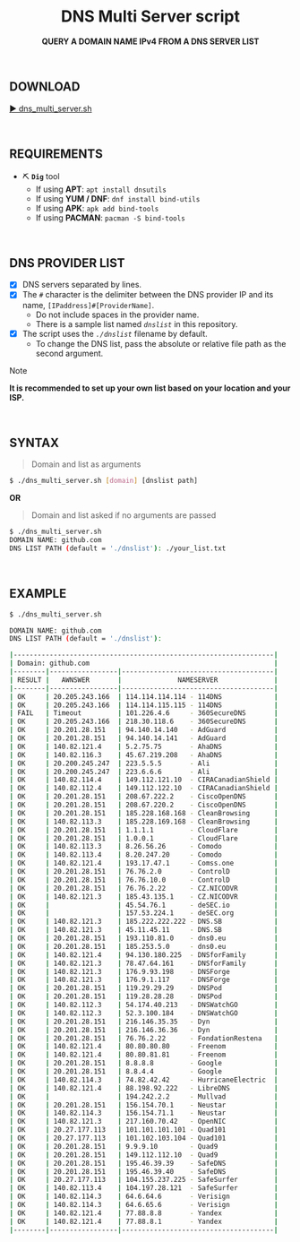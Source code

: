 <h1 align="center">DNS Multi Server script</h1>
<p align="center">
<b>QUERY A DOMAIN NAME IPv4 FROM A DNS SERVER LIST</b>
</p>

<BR>

## DOWNLOAD

[▶️ dns_multi_server.sh](https://raw.githubusercontent.com/diasdmhub/scripts/master/dns_multi_server/dns_multi_server.sh)

<BR>

## REQUIREMENTS

- ⛏️ **`Dig`** tool
  - If using **APT**: `apt install dnsutils`
  - If using **YUM / DNF**: `dnf install bind-utils`
  - If using **APK**: `apk add bind-tools`
  - If using **PACMAN**: `pacman -S bind-tools`

<BR>

## DNS PROVIDER LIST

- [X] DNS servers separated by lines.
- [X] The `#` character is the delimiter between the DNS provider IP and its name, `[IPaddress]#[ProviderName]`.
  - Do not include spaces in the provider name.
  - There is a sample list named _`dnslist`_ in this repository.
- [X] The script uses the _`./dnslist`_ filename by default.
  - To change the DNS list, pass the absolute or relative file path as the second argument.

> [!NOTE]
> **It is recommended to set up your own list based on your location and your ISP.**

<BR>

## SYNTAX

> Domain and list as arguments
```bash
$ ./dns_multi_server.sh [domain] [dnslist path]
```

**OR**

> Domain and list asked if no arguments are passed
```bash
$ ./dns_multi_server.sh
DOMAIN NAME: github.com
DNS LIST PATH (default = './dnslist'): ./your_list.txt
```

<BR>

## EXAMPLE

```bash
$ ./dns_multi_server.sh 

DOMAIN NAME: github.com
DNS LIST PATH (default = './dnslist'): 

|-----------------------------------------------------------------|
| Domain: github.com                                              |
|--------|-----------------|--------------------------------------|
| RESULT |   AWNSWER       |              NAMESERVER              |
|--------|-----------------|--------------------------------------|
| OK     | 20.205.243.166  | 114.114.114.114 - 114DNS             |
| OK     | 20.205.243.166  | 114.114.115.115 - 114DNS             |
| FAIL   | Timeout         | 101.226.4.6     - 360SecureDNS       |
| OK     | 20.205.243.166  | 218.30.118.6    - 360SecureDNS       |
| OK     | 20.201.28.151   | 94.140.14.140   - AdGuard            |
| OK     | 20.201.28.151   | 94.140.14.141   - AdGuard            |
| OK     | 140.82.121.4    | 5.2.75.75       - AhaDNS             |
| OK     | 140.82.116.3    | 45.67.219.208   - AhaDNS             |
| OK     | 20.200.245.247  | 223.5.5.5       - Ali                |
| OK     | 20.200.245.247  | 223.6.6.6       - Ali                |
| OK     | 140.82.114.4    | 149.112.121.10  - CIRACanadianShield |
| OK     | 140.82.112.4    | 149.112.122.10  - CIRACanadianShield |
| OK     | 20.201.28.151   | 208.67.222.2    - CiscoOpenDNS       |
| OK     | 20.201.28.151   | 208.67.220.2    - CiscoOpenDNS       |
| OK     | 20.201.28.151   | 185.228.168.168 - CleanBrowsing      |
| OK     | 140.82.113.3    | 185.228.169.168 - CleanBrowsing      |
| OK     | 20.201.28.151   | 1.1.1.1         - CloudFlare         |
| OK     | 20.201.28.151   | 1.0.0.1         - CloudFlare         |
| OK     | 140.82.113.3    | 8.26.56.26      - Comodo             |
| OK     | 140.82.113.4    | 8.20.247.20     - Comodo             |
| OK     | 140.82.121.4    | 193.17.47.1     - Comss.one          |
| OK     | 20.201.28.151   | 76.76.2.0       - ControlD           |
| OK     | 20.201.28.151   | 76.76.10.0      - ControlD           |
| OK     | 20.201.28.151   | 76.76.2.22      - CZ.NICODVR         |
| OK     | 140.82.121.3    | 185.43.135.1    - CZ.NICODVR         |
| OK     |                 | 45.54.76.1      - deSEC.io           |
| OK     |                 | 157.53.224.1    - deSEC.org          |
| OK     | 140.82.121.3    | 185.222.222.222 - DNS.SB             |
| OK     | 140.82.121.3    | 45.11.45.11     - DNS.SB             |
| OK     | 20.201.28.151   | 193.110.81.0    - dns0.eu            |
| OK     | 20.201.28.151   | 185.253.5.0     - dns0.eu            |
| OK     | 140.82.121.4    | 94.130.180.225  - DNSforFamily       |
| OK     | 140.82.121.3    | 78.47.64.161    - DNSforFamily       |
| OK     | 140.82.121.3    | 176.9.93.198    - DNSForge           |
| OK     | 140.82.121.3    | 176.9.1.117     - DNSForge           |
| OK     | 20.201.28.151   | 119.29.29.29    - DNSPod             |
| OK     | 20.201.28.151   | 119.28.28.28    - DNSPod             |
| OK     | 140.82.112.3    | 54.174.40.213   - DNSWatchGO         |
| OK     | 140.82.112.3    | 52.3.100.184    - DNSWatchGO         |
| OK     | 20.201.28.151   | 216.146.35.35   - Dyn                |
| OK     | 20.201.28.151   | 216.146.36.36   - Dyn                |
| OK     | 20.201.28.151   | 76.76.2.22      - FondationRestena   |
| OK     | 140.82.121.4    | 80.80.80.80     - Freenom            |
| OK     | 140.82.121.4    | 80.80.81.81     - Freenom            |
| OK     | 20.201.28.151   | 8.8.8.8         - Google             |
| OK     | 20.201.28.151   | 8.8.4.4         - Google             |
| OK     | 140.82.114.3    | 74.82.42.42     - HurricaneElectric  |
| OK     | 140.82.121.4    | 88.198.92.222   - LibreDNS           |
| OK     |                 | 194.242.2.2     - Mullvad            |
| OK     | 20.201.28.151   | 156.154.70.1    - Neustar            |
| OK     | 140.82.114.3    | 156.154.71.1    - Neustar            |
| OK     | 140.82.121.3    | 217.160.70.42   - OpenNIC            |
| OK     | 20.27.177.113   | 101.101.101.101 - Quad101            |
| OK     | 20.27.177.113   | 101.102.103.104 - Quad101            |
| OK     | 20.201.28.151   | 9.9.9.10        - Quad9              |
| OK     | 20.201.28.151   | 149.112.112.10  - Quad9              |
| OK     | 20.201.28.151   | 195.46.39.39    - SafeDNS            |
| OK     | 20.201.28.151   | 195.46.39.40    - SafeDNS            |
| OK     | 20.27.177.113   | 104.155.237.225 - SafeSurfer         |
| OK     | 140.82.113.4    | 104.197.28.121  - SafeSurfer         |
| OK     | 140.82.114.3    | 64.6.64.6       - Verisign           |
| OK     | 140.82.114.3    | 64.6.65.6       - Verisign           |
| OK     | 140.82.121.4    | 77.88.8.8       - Yandex             |
| OK     | 140.82.121.4    | 77.88.8.1       - Yandex             |
|--------|-----------------|--------------------------------------|
```
